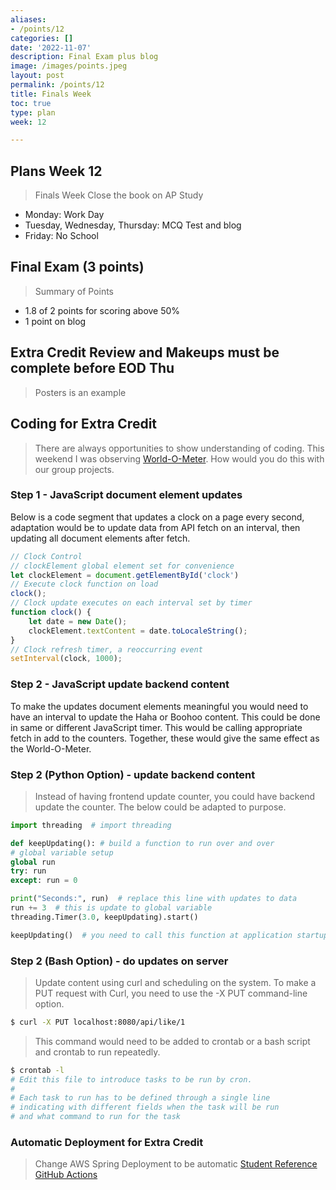 ```yaml
---
aliases:
- /points/12
categories: []
date: '2022-11-07'
description: Final Exam plus blog
image: /images/points.jpeg
layout: post
permalink: /points/12
title: Finals Week
toc: true
type: plan
week: 12

---
```


## Plans Week 12
> Finals Week Close the book on AP Study
- Monday: Work Day
- Tuesday, Wednesday, Thursday: MCQ Test and blog
- Friday: No School

## Final Exam (3 points)
> Summary of Points
- 1.8 of 2 points for scoring above 50%
- 1 point on blog

## Extra Credit Review and Makeups must be complete before EOD Thu
> Posters is an example

## Coding for Extra Credit
> There are always opportunities to show understanding of coding.  This weekend I was observing [World-O-Meter](https://www.worldometers.info/).  How would you do this with our group projects.

### Step 1 - JavaScript document element updates
Below is a code segment that updates a clock on a page every second, adaptation would be to update data from API fetch on an interval, then updating all document elements after fetch.

```javascript
// Clock Control
// clockElement global element set for convenience
let clockElement = document.getElementById('clock')
// Execute clock function on load
clock();
// Clock update executes on each interval set by timer
function clock() {
    let date = new Date();
    clockElement.textContent = date.toLocaleString();
}
// Clock refresh timer, a reoccurring event
setInterval(clock, 1000);
```

### Step 2 - JavaScript update backend content
To make the updates document elements meaningful you would need to have an interval to update the Haha or Boohoo content.  This could be done in same or different JavaScript timer.  This would be calling appropriate fetch in add to the counters.  Together, these would give the same effect as the World-O-Meter.

### Step 2 (Python Option) - update backend content
> Instead of having frontend update counter, you could have backend update the counter.  The below could be adapted to purpose.

```python
import threading  # import threading

def keepUpdating(): # build a function to run over and over
# global variable setup
global run  
try: run
except: run = 0

print("Seconds:", run)  # replace this line with updates to data
run += 3  # this is update to global variable
threading.Timer(3.0, keepUpdating).start()

keepUpdating()  # you need to call this function at application startup
```

### Step 2 (Bash Option) - do updates on server
> Update content using curl and scheduling on the system.  To make a PUT request with Curl, you need to use the -X PUT command-line option. 

```bash
$ curl -X PUT localhost:8080/api/like/1
```

> This command would need to be added to crontab or a bash script and crontab to run repeatedly.  

```bash
$ crontab -l
# Edit this file to introduce tasks to be run by cron.
# 
# Each task to run has to be defined through a single line
# indicating with different fields when the task will be run
# and what command to run for the task
```

### Automatic Deployment for Extra Credit
> Change AWS Spring Deployment to be automatic
[Student Reference GitHub Actions](https://nighthawkcoders.github.io/APCSA//techtalk/deploy#setting-up-automatic-deployment)


